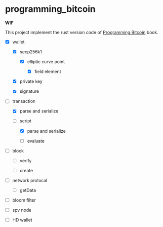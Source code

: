 # programming_bitcoin 

**WIF**

This project implement the rust version code of [Programming Bitcoin](https://programmingbitcoin.com/) book.

- [x] wallet

    - [x] secp256k1

        - [x] elliptic curve point

           - [x] field element

    - [x] private key
    
    - [x] signature

- [ ] transaction

    - [x] parse and serialize
    
    - [ ] script
    
        - [x] parse and serialize
        
        - [ ] evaluate

- [ ] block

    - [ ] verify
    
    - [ ] create
    
- [ ] network protocal

    - [ ] getData

- [ ] bloom filter

- [ ] spv node

- [ ] HD wallet
